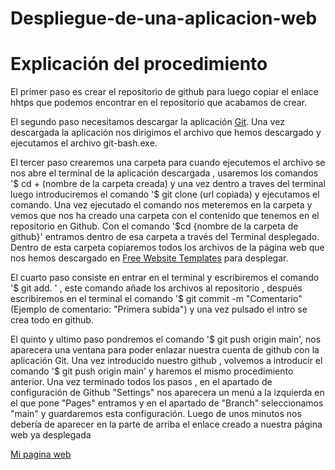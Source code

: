 # Despliegue-de-una-aplicacion-web

# Explicación del procedimiento
El primer paso es crear el repositorio de github para luego copiar el enlace hhtps que podemos encontrar en el repositorio que acabamos de crear.

El segundo paso necesitamos descargar la aplicación [Git](https://git-scm.com/downloads). Una vez descargada la aplicación nos dirigimos el archivo que hemos descargado y ejecutamos el archivo git-bash.exe.

El tercer paso crearemos una carpeta para cuando ejecutemos el archivo se nos abre el terminal de la aplicación descargada , usaremos los comandos '$ cd + (nombre de la carpeta creada) y una vez dentro a traves del terminal luego introduciremos el comando '$ git clone (url copiada) y ejecutamos el comando.
Una vez ejecutado el comando nos meteremos en la carpeta y vemos que nos ha creado una carpeta con el contenido que tenemos en el repositorio en Github. Con el comando '$cd {nombre de la carpeta de github}' entramos dentro de esa carpeta a través del Terminal desplegado. Dentro de esta carpeta copiaremos todos los archivos de la página web que nos hemos descargado en [Free Website Templates](https://freewebsitetemplates.com/) para desplegar.

El cuarto paso consiste en entrar en el terminal y escribiremos el comando '$ git add. ' , este comando añade los archivos al repositorio , después escribiremos en el terminal el comando '$ git commit -m "Comentario" (Ejemplo de comentario: "Primera subida") y una vez pulsado el intro se crea todo en github.

El quinto y ultimo paso pondremos el comando '$ git push origin main', nos aparecera una ventana para poder enlazar nuestra cuenta de github con la aplicación Git.
Una vez introducido nuestro github , volvemos a introducir el comando '$ git push origin main' y haremos el mismo procedimiento anterior.
Una vez terminado todos los pasos , en el apartado de configuración de Github "Settings" nos aparecera un menú a la izquierda en el que pone "Pages" entramos y en el apartado de "Branch" seleccionamos "main" y guardaremos esta configuración.
Luego de unos minutos nos debería de aparecer en la parte de arriba el enlace creado a nuestra página web ya desplegada

[Mi pagina web](https://jairoverdugo98.github.io/Despliegue-de-una-aplicaci-n-web/)
